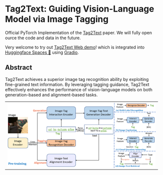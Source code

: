 # Tag2Text: Guiding Vision-Language Model via Image Tagging

Official PyTorch Implementation of the <a href="">Tag2Text</a> paper. We will fully open ource the code and data in the future.

Very welcome to try out [Tag2Text Web demo](https://huggingface.co/spaces/xinyu1205/Tag2Text)! which is integrated into [Huggingface Spaces 🤗](https://huggingface.co/spaces) using [Gradio](https://github.com/gradio-app/gradio). 


## Abstract

Tag2Text achieves a superior image tag recognition ability by exploiting fine-grained text information. By leveraging tagging guidance, Tag2Text effectively enhances the performance of vision-language models on both generation-based and alignment-based tasks.

<p align="center">
 <table class="tg">
  <tr>
    <td class="tg-c3ow"><img src="framework.png" align="center" width="800" ></td>
  </tr>
</table>
</p>






